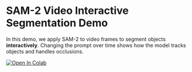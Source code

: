 # SAM-2 Video Interactive Segmentation Demo

In this demo, we apply SAM-2 to video frames to segment objects **interactively**.
Changing the prompt over time shows how the model tracks objects and handles occlusions.

[![Open In Colab](https://colab.research.google.com/assets/colab-badge.svg)](https://colab.research.google.com/github/Tao0v0/SAM2_demo/blob/main/sam2_video_interactive_demo.ipynb)

